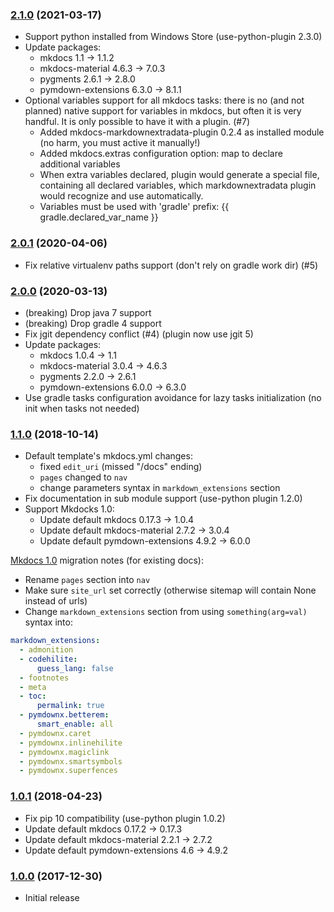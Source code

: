 ### [2.1.0](http://xvik.github.io/gradle-mkdocs-plugin/2.1.0) (2021-03-17)
* Support python installed from Windows Store (use-python-plugin 2.3.0)
* Update packages:
  - mkdocs 1.1 -> 1.1.2
  - mkdocs-material 4.6.3 -> 7.0.3
  - pygments 2.6.1 -> 2.8.0
  - pymdown-extensions 6.3.0 -> 8.1.1
* Optional variables support for all mkdocs tasks: there is no (and not planned) native support for
  variables in mkdocs, but often it is very handful. It is only possible to have it with a plugin. (#7)
  - Added mkdocs-markdownextradata-plugin 0.2.4 as installed module (no harm, you must active it manually!)
  - Added mkdocs.extras configuration option: map to declare additional variables
  - When extra variables declared, plugin would generate a special file, containing all declared variables,
    which markdownextradata plugin would recognize and use automatically.
  - Variables must be used with 'gradle' prefix: {{ gradle.declared_var_name }}

### [2.0.1](http://xvik.github.io/gradle-mkdocs-plugin/2.0.1) (2020-04-06)
* Fix relative virtualenv paths support (don't rely on gradle work dir) (#5)

### [2.0.0](http://xvik.github.io/gradle-mkdocs-plugin/2.0.0) (2020-03-13)
* (breaking) Drop java 7 support
* (breaking) Drop gradle 4 support
* Fix jgit dependency conflict (#4) (plugin now use jgit 5)
* Update packages:
    - mkdocs 1.0.4 -> 1.1
    - mkdocs-material 3.0.4 -> 4.6.3
    - pygments 2.2.0 -> 2.6.1
    - pymdown-extensions 6.0.0 -> 6.3.0
* Use gradle tasks configuration avoidance for lazy tasks initialization (no init when tasks not needed)    

### [1.1.0](http://xvik.github.io/gradle-mkdocs-plugin/1.1.0) (2018-10-14)
* Default template's mkdocs.yml changes:
    - fixed `edit_uri` (missed "/docs" ending)
    - `pages` changed to `nav`
    - change parameters syntax in `markdown_extensions` section 
* Fix documentation in sub module support (use-python plugin 1.2.0)
* Support Mkdocks 1.0:
    - Update default mkdocs 0.17.3 -> 1.0.4
    - Update default mkdocs-material 2.7.2 -> 3.0.4
    - Update default pymdown-extensions 4.9.2 -> 6.0.0

[Mkdocs 1.0](https://www.mkdocs.org/about/release-notes/#version-10-2018-08-03) migration notes (for existing docs):

- Rename `pages` section into `nav` 
- Make sure `site_url` set correctly (otherwise sitemap will contain None instead of urls)
- Change `markdown_extensions` section from using `something(arg=val)` syntax into:

```yaml
markdown_extensions:
  - admonition
  - codehilite:
      guess_lang: false
  - footnotes
  - meta
  - toc:
      permalink: true
  - pymdownx.betterem:
      smart_enable: all
  - pymdownx.caret
  - pymdownx.inlinehilite
  - pymdownx.magiclink
  - pymdownx.smartsymbols
  - pymdownx.superfences
```


### [1.0.1](http://xvik.github.io/gradle-mkdocs-plugin/1.0.1) (2018-04-23)
* Fix pip 10 compatibility (use-python plugin 1.0.2)
* Update default mkdocs 0.17.2 -> 0.17.3
* Update default mkdocs-material 2.2.1 -> 2.7.2
* Update default pymdown-extensions 4.6 -> 4.9.2

### [1.0.0](https://github.com/xvik/gradle-mkdocs-plugin/tree/1.0.0) (2017-12-30)
* Initial release
